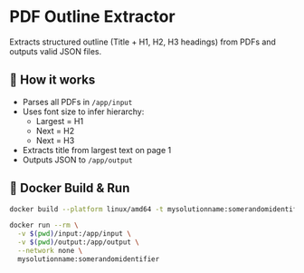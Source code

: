 # PDF Outline Extractor

Extracts structured outline (Title + H1, H2, H3 headings) from PDFs and outputs valid JSON files.

## 🔧 How it works

- Parses all PDFs in `/app/input`
- Uses font size to infer hierarchy:
  - Largest = H1
  - Next = H2
  - Next = H3
- Extracts title from largest text on page 1
- Outputs JSON to `/app/output`

## 🐳 Docker Build & Run

```bash
docker build --platform linux/amd64 -t mysolutionname:somerandomidentifier .

docker run --rm \
  -v $(pwd)/input:/app/input \
  -v $(pwd)/output:/app/output \
  --network none \
  mysolutionname:somerandomidentifier
